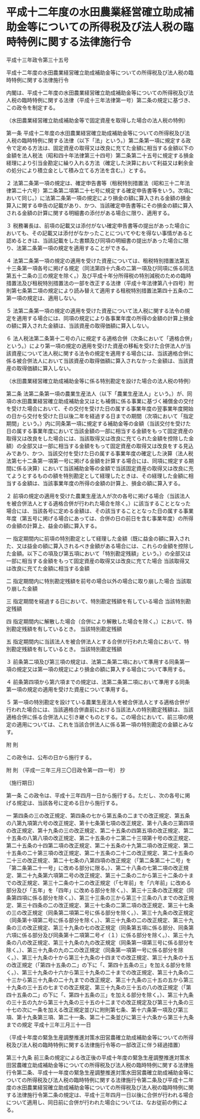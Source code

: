 # 平成十二年度の水田農業経営確立助成補助金等についての所得税及び法人税の臨時特例に関する法律施行令

平成十三年政令第三十五号

平成十二年度の水田農業経営確立助成補助金等についての所得税及び法人税の臨時特例に関する法律施行令

内閣は、平成十二年度の水田農業経営確立助成補助金等についての所得税及び法人税の臨時特例に関する法律（平成十三年法律第一号）第二条の規定に基づき、この政令を制定する。

（水田農業経営確立助成補助金等で固定資産を取得した場合の法人税の特例）

第一条 平成十二年度の水田農業経営確立助成補助金等についての所得税及び法人税の臨時特例に関する法律（以下「法」という。）第二条第一項に規定する政令で定める方法は、固定資産の取得又は改良に充てた金額に相当する金額以下の金額を法人税法（昭和四十年法律第三十四号）第二条第二十五号に規定する損金経理により引当金勘定に繰り入れる方法（確定した決算において利益又は剰余金の処分により積立金として積み立てる方法を含む。）とする。

２ 法第二条第一項の規定は、確定申告書等（租税特別措置法（昭和三十二年法律第二十六号）第二条第二項第二十七号に規定する確定申告書等をいう。次項において同じ。）に法第二条第一項の規定により損金の額に算入される金額の損金算入に関する申告の記載があり、かつ、当該確定申告書等にその損金の額に算入される金額の計算に関する明細書の添付がある場合に限り、適用する。

３ 税務署長は、前項の記載又は添付がない確定申告書等の提出があった場合においても、その記載又は添付がなかったことについてやむを得ない事情があると認めるときは、当該記載をした書類及び同項の明細書の提出があった場合に限り、法第二条第一項の規定を適用することができる。

４ 法第二条第一項の規定の適用を受けた資産については、租税特別措置法第五十三条第一項各号に掲げる規定（同法第四十六条の二第一項及び同項に係る同法第五十二条の三の規定を除く。）及び平成十年分所得税の特別減税のための臨時措置法及び租税特別措置法の一部を改正する法律（平成十年法律第八十四号）附則第七条第二項の規定により読み替えて適用する租税特別措置法第四十五条の二第一項の規定は、適用しない。

５ 法第二条第一項の規定の適用を受けた資産について法人税に関する法令の規定を適用する場合には、同項の規定により各事業年度の所得の金額の計算上損金の額に算入された金額は、当該資産の取得価額に算入しない。

６ 法人税法第二条第十二号の八に規定する適格合併（次条において「適格合併」という。）により第一項の規定の適用を受けた資産の移転を受けた合併法人が当該資産について法人税に関する法令の規定を適用する場合には、当該適格合併に係る被合併法人において当該資産の取得価額に算入されなかった金額は、当該資産の取得価額に算入しない。

（水田農業経営確立助成補助金等に係る特別勘定を設けた場合の法人税の特例）

第二条 法第二条第一項の農業生産法人（以下「農業生産法人」という。）が、同項の水田農業経営確立助成補助金又はとも補償に係る事業に基づく補償金の交付を受けた場合において、その交付を受けた日の属する事業年度の翌事業年度開始の日から交付を受けた日以後二年を経過する日までの期間（次項において「指定期間」という。）内に同条第一項に規定する補助金等の金額（当該交付を受けた日の属する事業年度において当該金額の一部に相当する金額をもって固定資産の取得又は改良をした場合には、当該取得又は改良に充てられた金額を控除した金額）の全部又は一部に相当する金額をもって固定資産の取得又は改良をする見込みであり、かつ、当該交付を受けた日の属する事業年度の確定した決算（法人税法第七十二条第一項第一号に掲げる金額を計算する場合には、同項に規定する期間に係る決算）において当該補助金等の金額で当該固定資産の取得又は改良に充てようとするものの額を特別勘定として経理したときは、その経理した金額に相当する金額は、当該事業年度の所得の金額の計算上、損金の額に算入する。

２ 前項の規定の適用を受けた農業生産法人が次の各号に掲げる場合（当該法人を被合併法人とする適格合併が行われた場合を除く。）に該当することとなった場合には、当該各号に定める金額は、その該当することとなった日の属する事業年度（第五号に掲げる場合にあっては、合併の日の前日を含む事業年度）の所得の金額の計算上、益金の額に算入する。

一 指定期間内に前項の特別勘定として経理した金額（既に益金の額に算入された、又は益金の額に算入されるべき金額がある場合には、これらの金額を控除した金額。以下この項及び第五項において「特別勘定残額」という。）の全部又は一部に相当する金額をもって固定資産の取得又は改良に充てた場合 当該取得又は改良に充てた金額に相当する金額

二 指定期間内に特別勘定残額を前号の場合以外の場合に取り崩した場合 当該取り崩した金額

三 指定期間を経過する日において、特別勘定残額を有している場合 当該特別勘定残額

四 指定期間内に解散した場合（合併により解散した場合を除く。）において、特別勘定残額を有しているとき。 当該特別勘定残額

五 指定期間内に当該法人を被合併法人とする合併が行われた場合において、特別勘定残額を有しているとき。 当該特別勘定残額

３ 前条第二項及び第三項の規定は、法第二条第二項において準用する同条第一項の規定又は第一項の規定により損金の額に算入する場合について準用する。

４ 前条第四項から第六項までの規定は、法第二条第二項において準用する同条第一項の規定の適用を受けた資産について準用する。

５ 第一項の特別勘定を設けている農業生産法人を被合併法人とする適格合併が行われた場合には、当該適格合併直前における当該法人の特別勘定残額は、当該適格合併に係る合併法人に引き継ぐものとする。この場合において、前三項の規定の適用については、これを当該合併法人に係る第一項の特別勘定の金額とみなす。

附 則

この政令は、公布の日から施行する。

附 則 （平成一三年三月三〇日政令第一四一号） 抄

（施行期日）

第一条 この政令は、平成十三年四月一日から施行する。ただし、次の各号に掲げる規定は、当該各号に定める日から施行する。

一 第四条の三の改正規定、第四条の七から第五条の二までの改正規定、第五条の八第九項第六号の改正規定、第十七条第七項の改正規定、第十八条の三第四項の改正規定、第十九条の三の改正規定、第二十五条の四第五項の改正規定、第二十五条の八第八項の改正規定、第二十五条の十二第二十三項第十号の改正規定、第二十五条の十四第二項の改正規定、第二十五条の十九第二項の改正規定、第二十五条の二十第三項の改正規定、第二十五条の二十二の改正規定、第二十五条の二十三の改正規定、第二十七条の八第四項の改正規定（「第二条第二十二号」を「第二条第二十一号」に改める部分に限る。）、第二十八条の七第二項の改正規定、第二十九条第六項第二号の改正規定、第三十二条の二から第三十二条の十までの改正規定、第三十二条の十二の改正規定（「七年前」を「六年前」に改める部分及び「五年」を「四年」に改める部分を除く。）、第三十三条の改正規定（同条第四項に係る部分を除く。）、第三十三条の三から第三十三条の八までの改正規定、第三十四条の二の改正規定、第三十七条の二第二項の改正規定、第三十七条の三の改正規定（同条第二項第二号に係る部分を除く。）、第三十九条の改正規定（同条第十項第二号に係る部分を除く。）、第三十九条の二の改正規定、第三十九条の三の改正規定、第三十九条の七の改正規定（同条第五項に係る部分、同条第六項に係る部分及び同条第十二項第二号イ（１）に係る部分を除く。）、第三十九条の八の改正規定、第三十九条の九の改正規定（同条第一項第三号に係る部分を除く。）、第三十九条の九の二の改正規定（同条第一項第一号に係る部分を除く。）、第三十九条の十から第三十九条の十四までの改正規定、第三十九条の十五の改正規定（「第四十五条の二」の下に「、第四十五条の三」を加える部分を除く。）、第三十九条の十六から第三十九条の二十までの改正規定、第三十九条の二十三から第三十九条の二十九までの改正規定、第三十九条の三十五の五から第三十九条の三十五の七までの改正規定、第三十九条の三十五の八の改正規定（「第四十五条の二」の下に「、第四十五条の三」を加える部分を除く。）、第三十九条の三十五の九から第三十九条の三十五の十二までの改正規定及び第三十九条の三十七の次に一条を加える改正規定並びに附則第七条、第十六条第一項及び第三項、第十九条第三項、第二十一条、第二十二条並びに第三十六条から第三十九条までの規定 平成十三年三月三十一日

（平成十年度の緊急生産調整推進対策水田営農確立助成補助金等についての所得税及び法人税の臨時特例に関する法律施行令等の一部改正に伴う経過措置）

第三十九条 前三条の規定による改正後の平成十年度の緊急生産調整推進対策水田営農確立助成補助金等についての所得税及び法人税の臨時特例に関する法律施行令第二条、平成十一年度の緊急生産調整推進対策水田営農確立助成補助金等についての所得税及び法人税の臨時特例に関する法律施行令第二条及び平成十二年度の水田農業経営確立助成補助金等についての所得税及び法人税の臨時特例に関する法律施行令第二条の規定は、平成十三年四月一日以後に合併が行われる場合について適用し、同日前に合併が行われた場合については、なお従前の例による。
